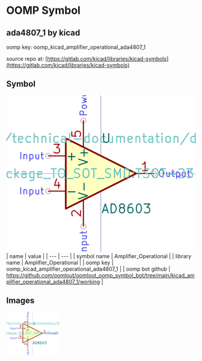 # OOMP Symbol  
## ada4807_1  by kicad  
  
oomp key: oomp_kicad_amplifier_operational_ada4807_1  
  
source repo at: [https://gitlab.com/kicad/libraries/kicad-symbols](https://gitlab.com/kicad/libraries/kicad-symbols)  
## Symbol  
  
[![working.png](working_600.png)](working.png)  
| name | value | 
| --- | --- | 
| symbol name | Amplifier_Operational | 
| library name | Amplifier_Operational | 
| oomp key | oomp_kicad_amplifier_operational_ada4807_1 | 
| oomp bot github | https://github.com/oomlout/oomlout_oomp_symbol_bot/tree/main/kicad_amplifier_operational_ada4807_1/working | 
## Images  
  
[![working.png](working_140.png)](working.png)  

